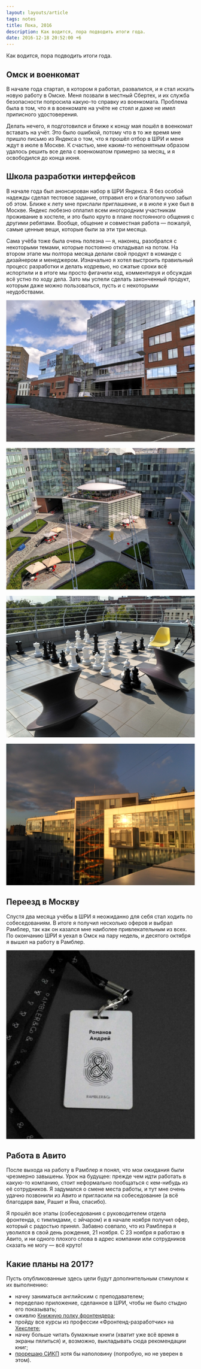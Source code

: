 ```yaml
---
layout: layouts/article
tags: notes
title: Пока, 2016
description: Как водится, пора подводить итоги года.
date: 2016-12-18 20:52:00 +6
---
```

<p class="subtitle">Как водится, пора подводить итоги года.</p>

## Омск и военкомат

В начале года стартап, в котором я работал, развалился, и я стал искать новую работу в Омске. Меня позвали в местный Сбертех, и их служба безопасности попросила какую-то справку из военкомата. Проблема была в том, что я в военкомате на учёте не стоял и даже не имел приписного удостоверения.

Делать нечего, я подготовился и ближе к концу мая пошёл в военкомат вставать на учёт. Это было ошибкой, потому что в то же время мне пришло письмо из Яндекса о том, что я прошёл отбор в ШРИ и меня ждут в июле в Москве. К счастью, мне каким-то непонятным образом удалось решить все дела с военкоматом примерно за месяц, и я освободился до конца июня.

## Школа разработки интерфейсов

В начале года был анонсирован набор в ШРИ Яндекса. Я без особой надежды сделал тестовое задание, отправил его и благополучно забыл об этом. Ближе к лету мне прислали приглашение, и в июле я уже был в Москве. Яндекс любезно оплатил всем иногородним участникам проживание в хостеле, и это было круто в плане постоянного общения с другими ребятами. Вообще, общение и совместная работа — пожалуй, самые ценные вещи, которые были за эти три месяца.

Сама учёба тоже была очень полезна — я, наконец, разобрался с некоторыми темами, которые постоянно откладывал на потом. На втором этапе мы полтора месяца делали свой продукт в команде с дизайнером и менеджером. Изначально я хотел выстроить правильный процесс разработки и делать кодревью, но сжатые сроки всё испортили и в итоге мы просто фигачили код, комментируя и обсуждая всё устно по ходу дела. Зато мы успели сделать законченный продукт, которым даже можно пользоваться, пусть и с некоторыми неудобствами.

![Московский офис Яндекса](assets/yandex_01.jpg)

![Двор московского офиса Яндекса](assets/yandex_02.jpg)

![Шахматы на крыше московского офиса Яндекса](assets/yandex_03.jpg)

![Отражение заката в окнах московского офиса Яндекса](assets/yandex_04.jpg)

## Переезд в Москву

Спустя два месяца учёбы в ШРИ я неожиданно для себя стал ходить по собеседованиям. В итоге я получил несколько оферов и выбрал Рамблер, так как он казался мне наиболее привлекательным из всех. По окончанию ШРИ я уехал в Омск на пару недель, и десятого октября я вышел на работу в Рамблер.

![Бейджик сотрудника Рамблера](assets/rambler.png)

## Работа в Авито

После выхода на работу в Рамблер я понял, что мои ожидания были чрезмерно завышены. Урок на будущее: прежде чем идти работать в какую-то компанию, стоит неформально пообщаться с кем-нибудь из её сотрудников. Я задумался о смене места работы, и тут мне очень удачно позвонили из Авито и пригласили на собеседование (а всё благодаря вам, Рашит и Яна, спасибо).

Я прошёл все этапы (собеседования с руководителем отдела фронтенда, с тимлидами, с эйчаром) и в начале ноября получил офер, который с радостью принял. Забавно совпало, что из Рамблера я уволился в свой день рождения, 21 ноября. С 23 ноября я работаю в Авито, и ни одного плохого слова в адрес компании или сотрудников сказать не могу — всё круто!

## Какие планы на 2017?

Пусть опубликованные здесь цели будут дополнительным стимулом к их выполнению:

- начну заниматься английским с преподавателем;
- переделаю приложение, сделанное в ШРИ, чтобы не было стыдно его показывать;
- оживлю [Книжную полку фронтендера](http://frontendbookshelf.ru/);
- пройду все курсы из профессии «Фронтенд-разработчик» на [Хекслете](https://ru.hexlet.io/u/andrew-r);
- начну больше читать бумажные книги (хватит уже всё время в экраны пялиться) и, возможно, выкладывать сюда рекомендации книг;
- [прорешаю СИКП](https://github.com/andrew--r/sicp) хотя бы наполовину (попробую, но не уверен в этом).
